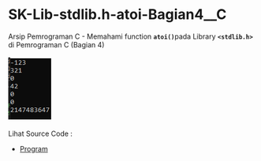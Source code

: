 # SK-Lib-stdlib.h-atoi-Bagian4__C
Arsip Pemrograman C - Memahami function <code><b>atoi()</b></code>pada Library <code><b>&lt;stdlib.h></b></code> di Pemrograman C (Bagian 4)<br><br>
<img src="https://github.com/RizkyKhapidsyah/SK-Lib-stdlib.h-atoi-Bagian4__C/blob/master/SK-Lib-stdlib.h-atoi-Bagian4__C/x64/result/001.PNG"><br><br>
Lihat Source Code : <br>
- <a href="https://github.com/RizkyKhapidsyah/SK-Lib-stdlib.h-atoi-Bagian4__C/blob/master/SK-Lib-stdlib.h-atoi-Bagian4__C/Source.c">Program</a>
